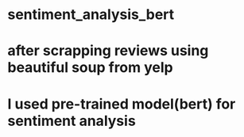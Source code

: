 # sentiment_analysis_bert
# after scrapping reviews using beautiful soup from yelp 
# I used pre-trained model(bert) for sentiment analysis 

